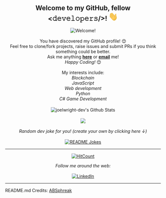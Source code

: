 <div align="center">
  <h2> Welcome to my GitHub, fellow <𝚍𝚎𝚟𝚎𝚕𝚘𝚙𝚎𝚛𝚜/>! <img src="https://github.com/ABSphreak/ABSphreak/blob/master/gifs/Hi.gif" width="30px"></h2>
</div>
<div align="center" width="50">
  <img src="https://github.com/joelwright-dev/joelwright-dev/blob/main/header.gif" alt="Welcome!" width="300"/>
</div>
<div align="center">
  <br/>
  You have discovered my GitHub profile! 😊<br>
  Feel free to clone/fork projects, raise issues and submit PRs if you think something could be better.<br>
  Ask me anything <a href="https://github.com/neonoir-dev/neonoir-dev/issues/new"><b>here</b></a> or <a href="mailto:proxy.coding@gmail.com"><b>email</b></a> me!<br/>
  <i>Happy Coding!</i> 😊
  <br/>
  <br/>
  My interests include:<br>
    <i>Blockchain</i><br>
    <i>JavaScript</i><br>
    <i>Web development</i><br>
    <i>Python</i><br>
    <i>C# Game Development</i><br><br>
</div>
<div align="center">
  <img align="center" src="https://github-readme-stats.vercel.app/api?username=neonoir-dev&include_all_commits=true&count_private=true&show_icons=true&line_height=20&title_color=2596be&icon_color=114381&text_color=D3D3D3&bg_color=0,000000,2596be" alt="joelwright-dev's Github Stats">
  </br>
  </br>
  <img align="center" src="https://github-readme-stats.vercel.app/api/top-langs/?username=neonoir-dev&title_color=2596be&icon_color=114381&text_color=D3D3D3&bg_color=0,000000,2596be" />
  </br>
  </br>
<i>Random dev joke for you! (create your own by clicking here ↓)</i><br><br>
<a href="https://readme-jokes.vercel.app"><img align="center" src="https://readme-jokes.vercel.app/api?qColor=%23FFFFFF&aColor=%23FFFFFF&codeColor=%23114381&textColor=%23FFFFFF&bgColor=%232596be&borderColor=%23FFFFFF" alt="README Jokes"></a>

---
[![HitCount](http://hits.dwyl.com/joelwright-dev/joelwright-dev.svg)](http://hits.dwyl.com/neonoir-dev/neonoir-dev)

<i>Follow me around the web:</i><br><br>
  <a href="https://au.linkedin.com/in/joel-wright-066737206" target="_blank"><img src="https://img.shields.io/badge/LinkedIn-%230077B5.svg?&style=flat-square&logo=linkedin&logoColor=white" alt="LinkedIn"></a>
</div>

-----
README.md Credits: [ABSphreak](https://github.com/ABSphreak)
